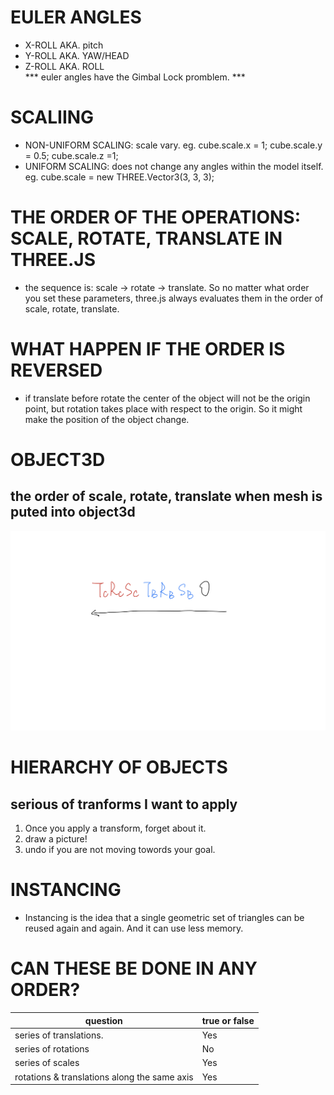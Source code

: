 # EULER ANGLES
- X-ROLL AKA. pitch
- Y-ROLL AKA. YAW/HEAD
- Z-ROLL AKA. ROLL  
*** euler angles have the Gimbal Lock promblem. ***

# SCALIING
- NON-UNIFORM SCALING: scale vary. eg. cube.scale.x = 1; cube.scale.y = 0.5; cube.scale.z =1;
- UNIFORM SCALING: does not change any angles within the model itself. eg. cube.scale = new THREE.Vector3(3, 3, 3);

# THE ORDER OF THE OPERATIONS: SCALE, ROTATE, TRANSLATE IN THREE.JS
- the sequence is: scale -> rotate -> translate. So no matter what order you set these parameters, three.js always evaluates them in the order of scale, rotate, translate.

# WHAT HAPPEN IF THE ORDER IS REVERSED
- if translate before rotate the center of the object will not be the origin point, but rotation takes place with respect to the origin. So it might make the position of the object change.

# OBJECT3D
## the order of scale, rotate, translate when mesh is puted into object3d
![object3d](./note-pictures/object3d.jpg)

# HIERARCHY OF OBJECTS
## serious of tranforms I want to apply
1. Once you apply a transform, forget about it.
2. draw a picture!
3. undo if you are not moving towords your goal.

# INSTANCING
- Instancing is the idea that a single geometric set of triangles can be reused again and again. And it can use less memory.

# CAN THESE BE DONE IN ANY ORDER?
|question|true or false|
|-|-|
|series of translations.|Yes|
|series of rotations|No|
|series of scales|Yes|
|rotations & translations along the same axis|Yes|
